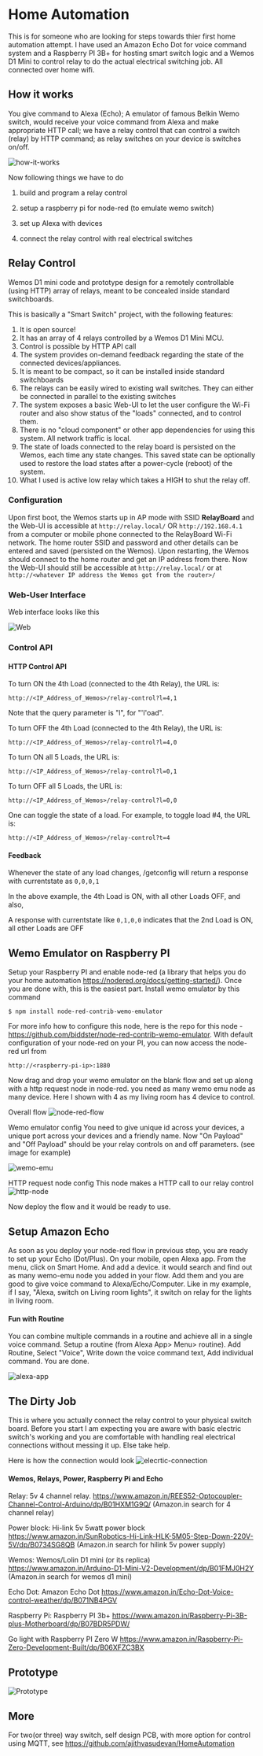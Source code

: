 # Home Automation 

This is for someone who are looking for steps towards thier first home automation attempt. I have used an Amazon Echo Dot for voice command system and a Raspberry PI 3B+ for hosting smart switch logic and a Wemos D1 Mini to control relay to do the actual electrical switching job. All connected over home wifi. 

## How it works

You give command to Alexa (Echo); A emulator of famous Belkin Wemo switch, would receive your voice command from Alexa and make appropriate HTTP call; we have a relay control that can control a switch (relay) by HTTP command; as relay switches on your device is switches on/off.

![how-it-works](https://github.com/dipdawiz/HomeAutomation/raw/master/How-it-works.png)

Now following things we have to do

1. build and program a relay control

2. setup a raspberry pi for node-red (to emulate wemo switch)

3. set up Alexa with devices

4. connect the relay control with real electrical switches


## Relay Control

Wemos D1 mini code and prototype design for a remotely controllable (using HTTP) array of relays, meant to be concealed inside standard switchboards.

This is basically a "Smart Switch" project, with the following features:

1. It is open source!
2. It has an array of 4 relays controlled by a Wemos D1 Mini MCU.
3. Control is possible by HTTP API call 
4. The system provides on-demand feedback regarding the state of the connected devices/appliances.
5. It is meant to be compact, so it can be installed inside standard switchboards
6. The relays can be easily wired to existing wall switches. They can either be connected in parallel to the existing switches
7. The system exposes a basic Web-UI to let the user configure the Wi-Fi router and also show status of the "loads" connected, and to control them.
8. There is no "cloud component" or other app dependencies for using this system. All network traffic is local.
9. The state of loads connected to the relay board is persisted on the Wemos, each time any state changes. This saved state can be optionally used to restore the load states after a power-cycle (reboot) of the system.
10. What I used is active low relay which takes a HIGH to shut the relay off. 


### Configuration
Upon first boot, the Wemos starts up in AP mode with SSID **RelayBoard** and the Web-UI is accessible at `http://relay.local/` OR `http://192.168.4.1` from a computer or mobile phone connected to the RelayBoard Wi-Fi network. The home router SSID and password and other details can be entered and saved (persisted on the Wemos). Upon restarting, the Wemos should connect to the home router and get an IP address from there. Now the Web-UI should still be accessible at `http://relay.local/`  or at `http://<whatever IP address the Wemos got from the router>/`


### Web-User Interface

Web interface looks like this

![Web](https://github.com/dipdawiz/HomeAutomation/raw/master/ui.jpg)


### Control API

#### HTTP Control API

To turn ON the 4th Load (connected to the 4th Relay), the URL is:
```
http://<IP_Address_of_Wemos>/relay-control?l=4,1
```
Note that the query parameter is "l", for "'l'oad".

To turn OFF the 4th Load (connected to the 4th Relay), the URL is:
```
http://<IP_Address_of_Wemos>/relay-control?l=4,0
```
To turn ON all 5 Loads, the URL is:
```
http://<IP_Address_of_Wemos>/relay-control?l=0,1
```
To turn OFF all 5 Loads, the URL is:
```
http://<IP_Address_of_Wemos>/relay-control?l=0,0
```

One can toggle the state of a load. For example, to toggle load #4, the URL is:
```
http://<IP_Address_of_Wemos>/relay-control?t=4
```


#### Feedback
Whenever the state of any load changes, /getconfig will return a response with currentstate as
```0,0,0,1```

In the above example, the 4th Load is ON, with all other Loads OFF, and also,

A response with currentstate like ```0,1,0,0``` indicates that the 2nd Load is ON, all other Loads are OFF




## Wemo Emulator on Raspberry PI

Setup your Raspberry PI and enable node-red (a library that helps you do your home automation https://nodered.org/docs/getting-started/). Once you are done with, this is the easiest part. Install wemo emulator by this command

```
$ npm install node-red-contrib-wemo-emulator
```
For more info how to configure this node, here is the repo for this node - https://github.com/biddster/node-red-contrib-wemo-emulator. With default configuration of your node-red on your PI, you can now access the node-red url from
```
http://<raspberry-pi-ip>:1880
```

Now drag and drop your wemo emulator on the blank flow and set up along with a http request node in node-red. you need as many wemo emu node as many device. Here I shown with 4 as my living room has 4 device to control.

Overall flow 
![node-red-flow](https://github.com/dipdawiz/HomeAutomation/raw/master/Node-red-flow.png)


Wemo emulator config
You need to give unique id across your devices, a unique port across your devices and a friendly name.
Now "On Payload" and "Off Payload" should be your relay controls on and off parameters. (see image for example)

![wemo-emu](https://github.com/dipdawiz/HomeAutomation/raw/master/Node-config.png)

HTTP request node config
This node makes a HTTP call to our relay control 
![http-node](https://github.com/dipdawiz/HomeAutomation/raw/master/http-call-config.png)

Now deploy the flow and it would be ready to use.

## Setup Amazon Echo

As soon as you deploy your node-red flow in previous step, you are ready to set up your Echo (Dot/Plus). On your mobile, open Alexa app. From the menu, click on Smart Home. And add a device. it would search and find out as many wemo-emu node you added in your flow. Add them and you are good to give voice command to Alexa/Echo/Computer. Like in my example, if I say, "Alexa, switch on Living room lights", it switch on relay for the lights in living room.

#### Fun with Routine

You can combine multiple commands in a routine and achieve all in a single voice command. Setup a routine (from Alexa App> Menu> routine). Add Routine, Select "Voice", Write down the voice command text, Add individual command. You are done.

![alexa-app](https://github.com/dipdawiz/HomeAutomation/raw/master/alexa-app.png)



## The Dirty Job

This is where you actually connect the relay control to your physical switch board. Before you start I am expecting you are aware with basic electric switch's working and you are comfortable with handling real electrical connections without messing it up. Else take help.

Here is how the connection would look
![elecrtic-connection](https://github.com/dipdawiz/HomeAutomation/raw/master/electric-connection.png)

#### Wemos, Relays, Power, Raspberry Pi and Echo

Relay: 5v 4 channel relay.
https://www.amazon.in/REES52-Optocoupler-Channel-Control-Arduino/dp/B01HXM1G9Q/
(Amazon.in search for 4 channel relay)

Power block: Hi-link 5v 5watt power block
https://www.amazon.in/SunRobotics-Hi-Link-HLK-5M05-Step-Down-220V-5V/dp/B0734SG8QB
(Amazon.in search for hilink 5v power supply)

Wemos: Wemos/Lolin D1 mini (or its replica)
https://www.amazon.in/Arduino-D1-Mini-V2-Development/dp/B01FMJ0H2Y
(Amazon.in search for wemos d1 mini)

Echo Dot: Amazon Echo Dot 
https://www.amazon.in/Echo-Dot-Voice-control-weather/dp/B071NB4PGV

Raspberry Pi: Raspberry PI 3b+
https://www.amazon.in/Raspberry-Pi-3B-plus-Motherboard/dp/B07BDR5PDW/

Go light with Raspberry PI Zero W
https://www.amazon.in/Raspberry-Pi-Zero-Development-Built/dp/B06XFZC3BX

## Prototype

![Prototype](https://github.com/dipdawiz/HomeAutomation/raw/master/prototype.jpg)

## More
For two(or three) way switch, self design PCB, with more option for control using MQTT, see https://github.com/ajithvasudevan/HomeAutomation 
